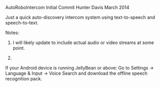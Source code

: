 AutoRoboIntercom 
Initial Commit Hunter Davis March 2014

Just a quick auto-discovery intercom system using text-to-speech and speech-to-text.  

Notes:
1.  I will likely update to include actual audio or video streams at some point.

2. 
 If your Android device is running JellyBean or above:
 Go to Settings -> Language & Input -> Voice Search and download the offline speech recognition pack.
